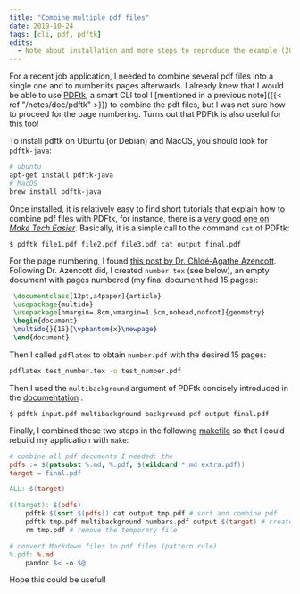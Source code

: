 ```yaml
---
title: "Combine multiple pdf files"
date: 2019-10-24
tags: [cli, pdf, pdftk]
edits: 
  - Note about installation and more steps to reproduce the example (2024-03-04)
---
```


For a recent job application, I needed to combine several pdf files into a
single one and to number its pages afterwards. 
I already knew that I would be able to use [PDFtk](https://www.pdflabs.com), 
a smart CLI tool I [mentioned in a previous note]({{< ref "/notes/doc/pdftk" >}}) 
to combine the pdf files, but I was not sure how to proceed for the page numbering. 
Turns out that PDFtk is also useful for this too! 

To install pdftk on Ubuntu (or Debian) and MacOS, you should look for `pdftk-java`:

```sh
# ubuntu
apt-get install pdftk-java
# MacOS 
brew install pdftk-java
```

Once installed, it is relatively easy to find short tutorials that explain how to combine pdf
files with PDFtk, for instance, there is a [very good one on *Make Tech
Easier*](https://www.maketecheasier.com/combine-multiple-pdf-files-with-pdftk/).
Basically, it is a simple call to the command `cat` of PDFtk:

```shell
$ pdftk file1.pdf file2.pdf file3.pdf cat output final.pdf
```

For the page numbering, I found [this post by Dr. Chloé-Agathe
Azencott](http://cazencott.info/index.php/post/2015/04/30/Numbering-PDF-Pages).
Following Dr. Azencott did, I created `number.tex` (see below), an empty document with pages numbered (my final document had 15
pages):

```tex
 \documentclass[12pt,a4paper]{article}
 \usepackage{multido}
 \usepackage[hmargin=.8cm,vmargin=1.5cm,nohead,nofoot]{geometry}
 \begin{document}
 \multido{}{15}{\vphantom{x}\newpage}
 \end{document}
```

Then I called `pdflatex` to obtain `number.pdf` with the desired 15 pages:

```sh
pdflatex test_number.tex -o test_number.pdf
```

Then I used the `multibackground` argument of PDFtk concisely introduced in the
[documentation](https://www.pdflabs.com/docs/pdftk-man-page/#dest-op-background) :


```shell
$ pdftk input.pdf multibackground background.pdf output final.pdf
```

Finally, I combined these two steps in the following
[makefile](https://www.gnu.org/software/make/manual/make.html) so that I could rebuild my application with `make`:


```makefile
# combine all pdf documents I needed: the
pdfs := $(patsubst %.md, %.pdf, $(wildcard *.md extra.pdf))
target = final.pdf

ALL: $(target)

$(target): $(pdfs)
	pdftk $(sort $(pdfs)) cat output tmp.pdf # sort and combine pdf
	pdftk tmp.pdf multibackground numbers.pdf output $(target) # create final pdf
	rm tmp.pdf # remove the temporary file

# convert Markdown files to pdf files (pattern rule)
%.pdf: %.md
	pandoc $< -o $@
```

Hope this could be useful! 
